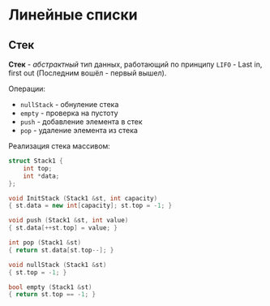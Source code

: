 # Линейные списки
## Стек

**Стек** - *абстрактный* тип данных, работающий по принципу `LIFO` - Last in, first out (Последним вошёл - первый вышел).

Операции:
- `nullStack` - обнуление стека
- `empty` - проверка на пустоту
- `push` - добавление элемента в стек
- `pop` - удаление элемента из стека

Реализация стека массивом:

```cpp
struct Stack1 {
	int top;
	int *data;
};

void InitStack (Stack1 &st, int capacity)
{ st.data = new int[capacity]; st.top = -1; }

void push (Stack1 &st, int value)
{ st.data[++st.top] = value; }

int pop (Stack1 &st)
{ return st.data[st.top--]; }

void nullStack (Stack1 &st)
{ st.top = -1; }

bool empty (Stack1 &st)
{ return st.top == -1; }
```
